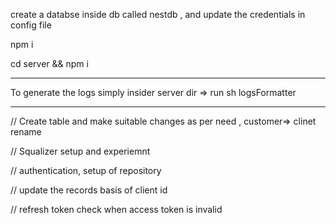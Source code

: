 create a databse inside db called nestdb , and update the credentials in config file

npm i

cd server && npm i

---

To generate the logs simply insider server dir => run sh logsFormatter

---

// Create table and make suitable changes as per need , customer=> clinet rename

// Squalizer setup and experiemnt

// authentication, setup of repository

// update the records basis of client id

// refresh token check when access token is invalid
